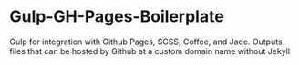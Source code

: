 Gulp-GH-Pages-Boilerplate
=========================

Gulp for integration with Github Pages, SCSS, Coffee, and Jade. Outputs files that can be hosted by Github at a custom domain name without Jekyll
